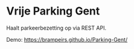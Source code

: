 # Vrije Parking Gent
Haalt parkeerbezetting op via REST API.

Demo: <a href="https://brampeirs.github.io/Parking-Gent/" target="_blank">https://brampeirs.github.io/Parking-Gent/</a>

